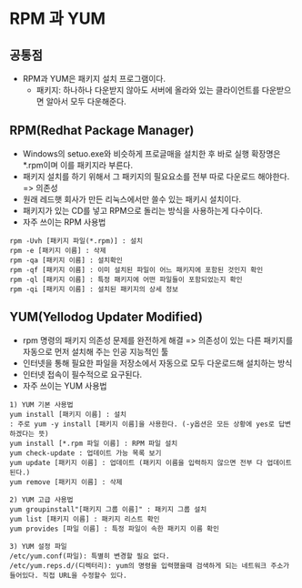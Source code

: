 # RPM 과 YUM

## 공통점
- RPM과 YUM은 패키지 설치 프로그램이다.
  - 패키지: 하나하나 다운받지 않아도 서버에 올라와 있는 클라이언트를 다운받으면 알아서 모두 다운해준다.

## RPM(Redhat Package Manager)
- Windows의 setuo.exe와 비슷하게 프로글매을 설치한 후 바로 실행 확장명은 *.rpm이며 이를 패키지라 부른다.
- 패키지 설치를 하기 위해서 그 패키지의 필요요소를 전부 따로 다운로드 해야한다. => 의존성
- 원래 레드햇 회사가 만든 리눅스에서만 쓸수 있는 패키시 설치이다.
- 패키지가 있는 CD를 넣고 RPM으로 돌리는 방식을 사용하는게 다수이다.
- 자주 쓰이는 RPM 사용법
```
rpm -Uvh [패키지 파일(*.rpm)] : 설치
rpm -e [패키지 이름] : 삭제
rpm -qa [패키지 이름] : 설치확인
rpm -qf [패키지 이름] : 이미 설치된 파일이 어느 패키지에 포함된 것인지 확인
rpm -ql [패키지 이름] : 특정 패키지에 어떤 파일들이 포함되었는지 확인
rpm -qi [패키지 이름] : 설치된 패키지의 상세 정보
```

## YUM(Yellodog Updater Modified)
- rpm 명령의 패키지 의존성 문제를 완전하게 해결 => 의존성이 있는 다른 패키지를 자동으로 먼저 설치해 주는 인공 지능적인 툴
- 인터넷을 통해 필요한 파일을 저장소에서 자동으로 모두 다운로드해 설치하는 방식
- 인터넷 접속이 필수적으로 요구된다.
- 자주 쓰이는 YUM 사용법
``` 
1) YUM 기본 사용법
yum install [패키지 이름] : 설치
: 주로 yum -y install [패키지 이름]을 사용한다. (-y옵션은 모든 상황에 yes로 답변하겠다는 뜻)
yum install [*.rpm 파일 이름] : RPM 파일 설치
yum check-update : 업데이트 가능 목록 보기
yum update [패키지 이름] : 업데이트 (패키지 이름을 입력하지 않으면 전부 다 업데이트 된다.)
yum remove [패키지 이름] : 삭제

2) YUM 고급 사용법
yum groupinstall"[패키지 그룹 이름]" : 패키지 그룹 설치
yum list [패키지 이름] : 패키지 리스트 확인
yum provides [파일 이름] : 특정 파일이 속한 패키지 이름 확인

3) YUM 설정 파일
/etc/yum.conf(파일): 특별히 변경할 필요 없다.
/etc/yum.reps.d/(디렉터리): yum의 명령을 입력했을때 검색하게 되는 네트워크 주소가 들어있다. 직접 URL을 수정할수 있다.
```